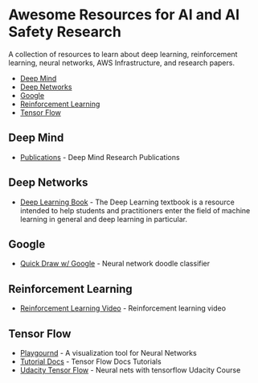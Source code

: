 # Awesome Resources for AI and AI Safety Research
A collection of resources to learn about deep learning, reinforcement learning,  neural networks, AWS Infrastructure, and research papers. 

- [Deep Mind](#deep-mind)
- [Deep Networks](#deep-networks)
- [Google](#google)
- [Reinforcement Learning](#reinforcement-learning)
- [Tensor Flow](#tensorflow)

## Deep Mind

* [Publications](http://deepmind.com/publications.html) - Deep Mind Research Publications

## Deep Networks

* [Deep Learning Book](http://www.deeplearningbook.org/) - The Deep Learning textbook is a resource intended to help students and practitioners enter the field of machine learning in general and deep learning in particular.

## Google
* [Quick Draw w/ Google](https://quickdraw.withgoogle.com/) - Neural network doodle classifier

## Reinforcement Learning

* [Reinforcement Learning Video](https://www.youtube.com/watch?v=2pWv7GOvuf0&list=PL5X3mDkKaJrL42i_jhE4N-p6E2Ol62Ofa) - Reinforcement learning video

## Tensor Flow

* [Playgournd](https://playground.tensorflow.org) - A visualization tool for Neural Networks
* [Tutorial Docs](https://www.tensorflow.org/versions/master/tutorials/index.html) - Tensor Flow Docs Tutorials
* [Udacity Tensor Flow](https://www.udacity.com/course/deep-learning--ud730 ) - Neural nets with tensorflow Udacity Course


